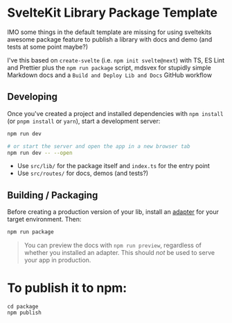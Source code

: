 # SvelteKit Library Package Template

IMO some things in the default template are missing for using sveltekits awesome package feature to publish a library with docs and demo (and tests at some point maybe?)

I've this based on `create-svelte` (i.e. `npm init svelte@next`) with TS, ES Lint and Prettier plus the `npm run package` script, mdsvex for stupidly simple Markdown docs and a `Build and Deploy Lib and Docs` GitHub workflow


## Developing

Once you've created a project and installed dependencies with `npm install` (or `pnpm install` or `yarn`), start a development server:

```bash
npm run dev

# or start the server and open the app in a new browser tab
npm run dev -- --open
```

* Use `src/lib/` for the package itself and `index.ts` for the entry point
* Use `src/routes/` for docs, demos (and tests?)

## Building / Packaging

Before creating a production version of your lib, install an [adapter](https://kit.svelte.dev/docs#adapters) for your target environment. Then:

```bash
npm run package
```

> You can preview the docs with `npm run preview`, regardless of whether you installed an adapter. This should _not_ be used to serve your app in production.

 # To publish it to npm:
```
cd package
npm publish
``` 
